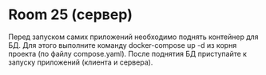 # Room 25 (сервер)

Перед запуском самих приложений необходимо поднять контейнер для БД. Для этого выполните команду docker-compose up -d из
корня проекта (по файлу compose.yaml).
После поднятия БД приступайте к запуску приложений (клиента и сервера).
